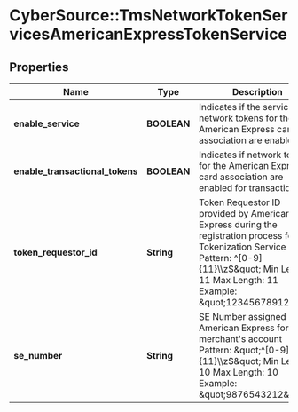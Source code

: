 # CyberSource::TmsNetworkTokenServicesAmericanExpressTokenService

## Properties
Name | Type | Description | Notes
------------ | ------------- | ------------- | -------------
**enable_service** | **BOOLEAN** | Indicates if the service for network tokens for the American Express card association are enabled | [optional] 
**enable_transactional_tokens** | **BOOLEAN** | Indicates if network tokens for the American Express card association are enabled for transactions | [optional] 
**token_requestor_id** | **String** | Token Requestor ID provided by American Express during the registration process for the Tokenization Service  Pattern: ^[0-9]{11}\\\\z$\&quot; Min Length: 11 Max Length: 11 Example: \&quot;12345678912\&quot;  | [optional] 
**se_number** | **String** | SE Number assigned by American Express for the merchant&#39;s account  Pattern: \&quot;^[0-9]{11}\\\\z$\&quot; Min Length: 10 Max Length: 10 Example: \&quot;9876543212\&quot;  | [optional] 


